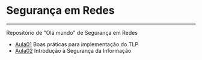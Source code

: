 # Segurança em Redes
---
Repositório de "Olá mundo" de Segurança em Redes

- [Aula01](https://github.com/hqnicolas/Seguran-a-em-Redes/tree/main/Aula01) Boas práticas para implementação do TLP
- [Aula02](https://github.com/hqnicolas/Seguran-a-em-Redes/tree/main/Aula02) Introdução à Segurança da Informação
